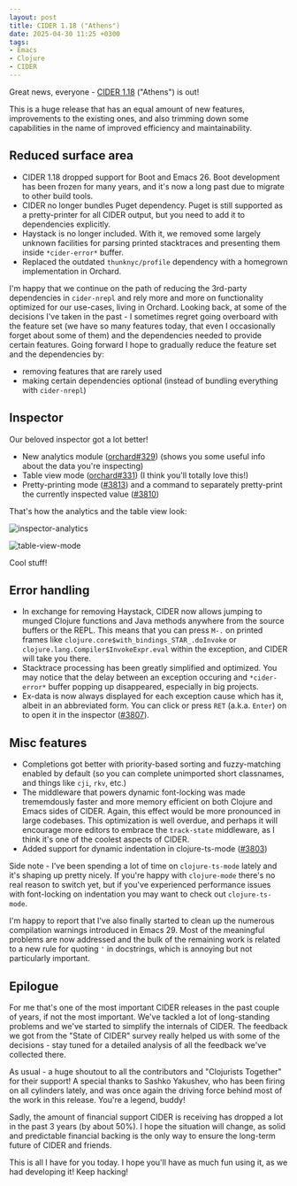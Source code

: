 ```yaml
---
layout: post
title: CIDER 1.18 ("Athens")
date: 2025-04-30 11:25 +0300
tags:
- Emacs
- Clojure
- CIDER
---
```


Great news, everyone - [CIDER 1.18](https://github.com/clojure-emacs/cider/releases/tag/v1.18.0) ("Athens") is out!

This is a huge release that has an equal amount of new features, improvements to
the existing ones, and also trimming down some capabilities in the name of
improved efficiency and maintainability.

## Reduced surface area

- CIDER 1.18 dropped support for Boot and Emacs 26. Boot development has been frozen for many years, and it's now a long past due to migrate to other build tools.
- CIDER no longer bundles Puget dependency. Puget is still supported as a pretty-printer for all CIDER output, but you need to add it to dependencies explicitly.
- Haystack is no longer included. With it, we removed some largely unknown facilities for parsing printed stacktraces and presenting them inside `*cider-error*` buffer.
- Replaced the outdated `thunknyc/profile` dependency with a homegrown implementation in Orchard.

I'm happy that we continue on the path of reducing the 3rd-party dependencies in
`cider-nrepl` and rely more and more on functionality optimized for our
use-cases, living in Orchard. Looking back, at some of the decisions I've taken
in the past - I sometimes regret going overboard with the feature set (we have
so many features today, that even I occasionally forget about some of them) and
the dependencies needed to provide certain features. Going forward I hope to
gradually reduce the feature set and the dependencies by:

- removing features that are rarely used
- making certain dependencies optional (instead of bundling everything with `cider-nrepl`)

## Inspector

Our beloved inspector got a lot better!

- New analytics module ([orchard#329](https://github.com/clojure-emacs/orchard/pull/329)) (shows you some useful info about the data you're inspecting)
- Table view mode ([orchard#331](https://github.com/clojure-emacs/orchard/pull/331)) (I think you'll totally love this!)
- Pretty-printing mode ([#3813](https://github.com/clojure-emacs/cider/pull/3813)) and a command to separately pretty-print the currently inspected value ([#3810](https://github.com/clojure-emacs/cider/pull/3810))

That's how the analytics and the table view look:

![inspector-analytics](cider-inspector-analytics.png)

![table-view-mode](cider-inspector-table-view.png)

Cool stuff!

## Error handling

- In exchange for removing Haystack, CIDER now allows jumping to munged Clojure functions and Java methods anywhere from the source buffers or the REPL. This means that you can press `M-.` on printed frames like `clojure.core$with_bindings_STAR_.doInvoke` or `clojure.lang.Compiler$InvokeExpr.eval` within the exception, and CIDER will take you there.
- Stacktrace processing has been greatly simplified and optimized. You may notice that the delay between an exception occuring and `*cider-error*` buffer popping up disappeared, especially in big projects.
- Ex-data is now always displayed for each exception cause which has it, albeit in an abbreviated form. You can click or press `RET` (a.k.a. `Enter`) on to open it in the inspector ([#3807](https://github.com/clojure-emacs/cider/issues/3807)).

## Misc features

- Completions got better with priority-based sorting and fuzzy-matching enabled by default (so you can complete unimported short classnames, and things like `cji`, `rkv`, etc.)
- The middleware that powers dynamic font-locking was made trememdously faster and more memory efficient on both Clojure and Emacs sides of CIDER. Again, this effect would be more pronounced in large codebases.
  This optimization is well overdue, and perhaps it will encourage more editors to embrace the `track-state` middleware, as I think it's one of the coolest aspects of CIDER.
- Added support for dynamic indentation in clojure-ts-mode ([#3803](https://github.com/clojure-emacs/cider/pull/3803))

Side note - I've been spending a lot of time on `clojure-ts-mode` lately and it's shaping up pretty nicely. If you're happy with `clojure-mode` there's no real reason to switch yet, but if you've
experienced performance issues with font-locking on indentation you may want to check out `clojure-ts-mode`.

I'm happy to report that I've also finally started to clean up the numerous compilation warnings introduced in Emacs 29. Most of the meaningful problems are now addressed and the bulk
of the remaining work is related to a new rule for quoting `'` in docstrings, which is annoying but not particularly important.

## Epilogue

For me that's one of the most important CIDER releases in the past couple of
years, if not the most important. We've tackled a lot of long-standing problems
and we've started to simplify the internals of CIDER.  The feedback we got from
the "State of CIDER" survey really helped us with some of the decisions - stay
tuned for a detailed analysis of all the feedback we've collected there.

As usual - a huge shoutout to all the contributors and "Clojurists Together" for
their support! A special thanks to Sashko Yakushev, who has been firing on all
cylinders lately, and was once again the driving force behind most of the work
in this release. You're a legend, buddy!

Sadly, the amount of financial support CIDER is receiving has dropped a lot in
the past 3 years (by about 50%). I hope the situation will change, as solid and
predictable financial backing is the only way to ensure the long-term future of
CIDER and friends.

This is all I have for you today. I hope you'll have as much fun using it, as we had developing it! Keep hacking!
